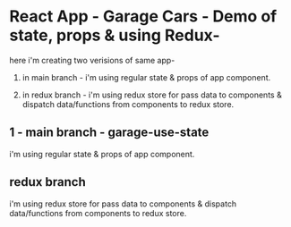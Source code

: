 # React App - Garage Cars - Demo of state, props & using Redux-

here i'm creating two verisions of same app-

1. in main branch - i'm using regular state & props of app component.

2. in redux branch - i'm using redux store for pass data to components & dispatch data/functions from components to redux store.

## 1 - main branch - garage-use-state

i'm using regular state & props of app component.

## redux branch

i'm using redux store for pass data to components & dispatch data/functions from components to redux store.
